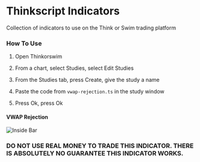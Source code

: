 # Thinkscript Indicators

Collection of indicators to use on the Think or Swim trading platform

### How To Use

1. Open Thinkorswim

2. From a chart, select Studies, select Edit Studies

3. From the Studies tab, press Create, give the study a name

4. Paste the code from `vwap-rejection.ts` in the study window

5. Press Ok, press Ok

#### VWAP Rejection

![Inside Bar](https://github.com/iniguezdj/thinkscript-indicators/blob/master/vwap-rejection.PNG)

### DO NOT USE REAL MONEY TO TRADE THIS INDICATOR. THERE IS ABSOLUTELY NO GUARANTEE THIS INDICATOR WORKS.